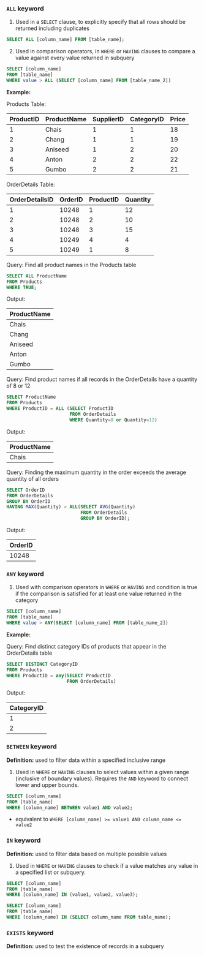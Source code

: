  
### `ALL` keyword

1. Used in a `SELECT` clause, to explicitly specify that all rows should be returned including duplicates
```sql
SELECT ALL [column_name] FROM [table_name];
```
2. Used in comparison operators, in `WHERE` or `HAVING` clauses to compare a value against every value returned in subquery
```sql
SELECT [column_name] 
FROM [table_name] 
WHERE value > ALL (SELECT [column_name] FROM [table_name_2])
```

**Example:**

Products Table:

| ProductID | ProductName | SupplierID | CategoryID | Price |
| --------- | ----------- | ---------- | ---------- | ----- |
| 1         | Chais       | 1          | 1          | 18    |
| 2         | Chang       | 1          | 1          | 19    |
| 3         | Aniseed     | 1          | 2          | 20    |
| 4         | Anton       | 2          | 2          | 22    |
| 5         | Gumbo       | 2          | 2          | 21    |

OrderDetails Table:

| OrderDetailsID | OrderID | ProductID | Quantity |
| -------------- | ------- | --------- | -------- |
| 1              | 10248   | 1         | 12       |
| 2              | 10248   | 2         | 10       |
| 3              | 10248   | 3         | 15       |
| 4              | 10249   | 4         | 4        |
| 5              | 10249   | 1         | 8        |

Query:  Find all product names in the Products table
```sql
SELECT ALL ProductName
FROM Products
WHERE TRUE;
```

Output:

| ProductName |
| ----------- |
| Chais       |
| Chang       |
| Aniseed     |
| Anton       |
| Gumbo       |

Query: Find product names if all records in the OrderDetails have a quantity of 8 or 12
```sql
SELECT ProductName
FROM Products
WHERE ProductID = ALL (SELECT ProductID
					   FROM OrderDetails
					   WHERE Quantity=8 or Quantity=12)
```

Output:

| ProductName |
| ----------- |
| Chais       |

Query: Finding the maximum quantity in the order exceeds the average quantity of all orders
```sql
SELECT OrderID
FROM OrderDetails
GROUP BY OrderID
HAVING MAX(Quantity) > ALL(SELECT AVG(Quantity)
						   FROM OrderDetails
						   GROUP BY OrderID);
```

Output:

| OrderID |
| ------- |
| 10248   |

### `ANY` keyword

1. Used with comparison operators in `WHERE` or `HAVING` and condition is true if the comparison is satisfied for at least one value returned in the category
```sql
SELECT [column_name]
FROM [table_name]
WHERE value > ANY(SELECT [column_name] FROM [table_name_2])
```

**Example:**

Query: Find distinct category IDs of products that appear in the OrderDetails table
```sql
SELECT DISTINCT CategoryID
FROM Products
WHERE ProductID = any(SELECT ProductID
					  FROM OrderDetails)
```

Output:

| CategoryID |
| ---------- |
| 1          |
| 2          |

### `BETWEEN` keyword

**Definition:** used to filter data within a specified inclusive range

1. Used in `WHERE` or `HAVING` clauses to select values within a given range (inclusive of boundary values). Requires the `AND` keyword to connect lower and upper bounds.
```sql
SELECT [column_name]
FROM [table_name]
WHERE [column_name] BETWEEN value1 AND value2;
```
- equivalent to `WHERE [column_name] >= value1 AND column_name <= value2`

### `IN` keyword

**Definition:** used to filter data based on multiple possible values

1. Used in `WHERE` or `HAVING` clauses to check if  a value matches any value in a specified list or subquery.
```sql
SELECT [column_name]
FROM [table_name]
WHERE [column_name] IN (value1, value2, value3);

SELECT [column_name]
FROM [table_name]
WHERE [column_name] IN (SELECT column_name FROM table_name);
```

### `EXISTS` keyword

**Definition:** used to test the existence of records in a subquery


